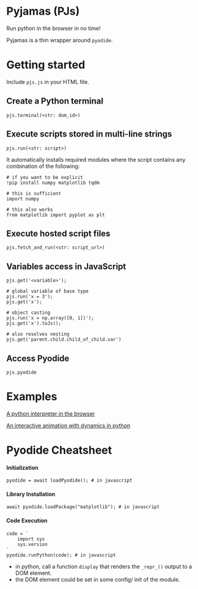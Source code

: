 # Pyjamas (PJs)

Run python in the browser in no time! 

Pyjamas is a thin wrapper around `pyodide`.

# Getting started

Include `pjs.js` in your HTML file.

## Create a Python terminal
```
pjs.terminal(<str: dom_id>)
```

## Execute scripts stored in multi-line strings
```
pjs.run(<str: script>)
```

It automatically installs required modules where the script contains any combination of the following:

```
# if you want to be explicit
!pip install numpy matplotlib tqdm 

# this is sufficient
import numpy 

# this also works
from matplotlib import pyplot as plt 
```

## Execute hosted script files
```
pjs.fetch_and_run(<str: script_url>)
```

## Variables access in JavaScript

```
pjs.get('<variable>');
```

```
# global variable of base type
pjs.run('x = 3');
pjs.get('x');

# object casting
pjs.run('x = np.array([0, 1])');
pjs.get('x').toJs();

# also resolves nesting
pjs.get('parent.child.child_of_child.var')
```

## Access Pyodide

```
pjs.pyodide
```

# Examples
[A python interpreter in the browser](examples/01_python_interpreter/01_python_interpreter.html)

[An interactive animation with dynamics in python](examples/02_interactive_visualisation/02_interactive_visualisation.html)

# Pyodide Cheatsheet

#### Initialization

```
pyodide = await loadPyodide(); # in javascript
```

#### Library Installation
```
await pyodide.loadPackage("matplotlib"); # in javascript
```

#### Code Execution
```
code = `
    import sys
    sys.version
`
pyodide.runPython(code); # in javascript
```



- in python, call a function `display` that renders the `_repr_()` output to a DOM element.
- the DOM element could be set in some config/ init of the module.
